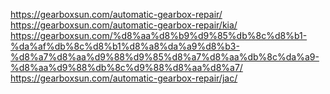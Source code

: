 https://gearboxsun.com/automatic-gearbox-repair/
https://gearboxsun.com/automatic-gearbox-repair/kia/
https://gearboxsun.com/%d8%aa%d8%b9%d9%85%db%8c%d8%b1-%da%af%db%8c%d8%b1%d8%a8%da%a9%d8%b3-%d8%a7%d8%aa%d9%88%d9%85%d8%a7%d8%aa%db%8c%da%a9-%d8%aa%d9%88%db%8c%d9%88%d8%aa%d8%a7/
https://gearboxsun.com/automatic-gearbox-repair/jac/
